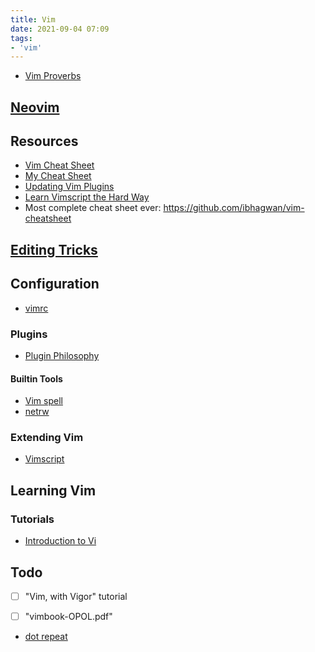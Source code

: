 ```yaml
---
title: Vim
date: 2021-09-04 07:09
tags:
- 'vim'
---
```


* [Vim Proverbs](https://www.vi-improved.org/vim-proverbs/)

## [Neovim](20210910142456-neovim.md)

## Resources

* [Vim Cheat Sheet](https://vim.rtorr.com/)
* [My Cheat Sheet](2021-01-30--11-21-55Z--vim_cheat_sheet.md)
* [Updating Vim Plugins](2021-06-10--05-56-54Z--updating_vim_plugins.md)
* [Learn Vimscript the Hard Way](https://learnvimscriptthehardway.stevelosh.com/)
* Most complete cheat sheet ever: https://github.com/ibhagwan/vim-cheatsheet

## [Editing Tricks](20210907220934-editing-tricks.md)

## Configuration

* [vimrc](20210906180559-vimrc.md)

### Plugins

* [Plugin Philosophy](20210905095415-plugin-philosophy.md)

#### Builtin Tools

* [Vim spell](20210919174217-vim-spell.md)
* [netrw](20210907063934-netrw.md)

### Extending Vim

* [Vimscript](20210904175015-vimscript.md)

## Learning Vim

### Tutorials

* [Introduction to Vi](2021-08-11--10-19-08Z--introduction_to_vi.md)

## Todo

- [ ] "Vim, with Vigor" tutorial
- [ ] "vimbook-OPOL.pdf"


* [dot repeat](20210910184833-dot-repeat.md)
